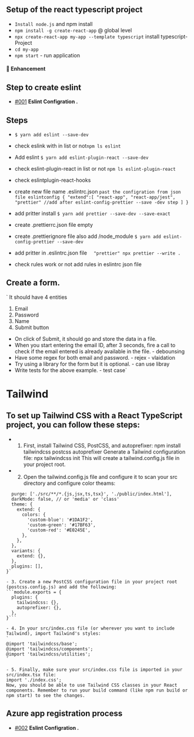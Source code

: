 <!-- es-lint config working -->

## Setup of the react typescript project

- `Install node.js` and npm install
- `npm install -g create-react-app` @ global level
- `npx create-react-app my-app --template typescript` install typescript- Project
- `cd my-app`
- `npm start` - run application

#### :nail_care: Enhancement

## Step to create eslint

- [#001](https://www.youtube.com/watch?v=xinJSYiOB6Q) **Eslint Configration .**

## Steps

- `$ yarn add eslint --save-dev`

- check eslink with in list or not`npm ls eslint`
- Add eslint `$ yarn add eslint-plugin-react --save-dev`
- check eslint-plugin-react in list or not
  `npm ls eslint-plugin-react`
- check eslintplugin-react-hooks
- create new file name .eslintrc.json
  `past the configration from json file eslintconfig
{
"extend":[
  "react-app",
  "react-app/jest",
  "prettier" //add after eslint-config-prettier --save -dev step
]
}`

- add pritter install
  `$ yarn add prettier --save-dev --save-exact`
- create .prettierrc.json file empty
- create .prettierignore file also add
  /node_module
  `$ yarn add eslint-config-prettier --save-dev`
- add pritter in .eslintrc.json file
  `  "prettier"
npx prettier --write .`

- check rules work or not
  add rules in eslintrc json file

## Create a form.

`
It should have 4 entities

1. Email
2. Password
3. Name
4. Submit button

- On click of Submit, it should go and store the data in a file.
- When you start entering the email ID, after 3 seconds, fire a call to check if the email entered is already available in the file. - debounsing
- Have some regex for both email and password. - rejex - vlaidation
- Try using a library for the form but it is optional. - can use libray
- Write tests for the above example. - test case`

# Tailwind

## To set up Tailwind CSS with a React TypeScript project, you can follow these steps:

- 1. First, install Tailwind CSS, PostCSS, and autoprefixer: npm install tailwindcss postcss autoprefixer
     Generate a Tailwind configuration file: npx tailwindcss init
     This will create a tailwind.config.js file in your project root.

- 2. Open the tailwind.config.js file and configure it to scan your src directory and configure color theams:

````module.exports = {
  purge: ['./src/**/*.{js,jsx,ts,tsx}', './public/index.html'],
  darkMode: false, // or 'media' or 'class'
  theme: {
    extend: {
      colors: {
        'custom-blue': '#1DA1F2',
        'custom-green': '#17BF63',
        'custom-red': '#E0245E',
      },
    },
  },
  variants: {
    extend: {},
  },
  plugins: [],
}`

- 3. Create a new PostCSS configuration file in your project root (postcss.config.js) and add the following:
```module.exports = {
  plugins: {
    tailwindcss: {},
    autoprefixer: {},
  },
}```

- 4. In your src/index.css file (or wherever you want to include Tailwind), import Tailwind's styles:
`
@import 'tailwindcss/base';
@import 'tailwindcss/components';
@import 'tailwindcss/utilities';
`

- 5. Finally, make sure your src/index.css file is imported in your src/index.tsx file:
import './index.css';
Now, you should be able to use Tailwind CSS classes in your React components. Remember to run your build command (like npm run build or npm start) to see the changes.
````
## Azure app registration process

- [#002](https://www.youtube.com/watch?v=4pH5spE2Yss&t=421s) **Eslint Configration .**
